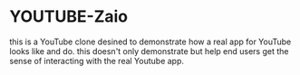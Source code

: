 # YOUTUBE-Zaio
this is a YouTube clone desined to demonstrate how a real app for YouTube looks like and do.
this doesn't only demonstrate but help end users get the sense of interacting with the real Youtube app.
